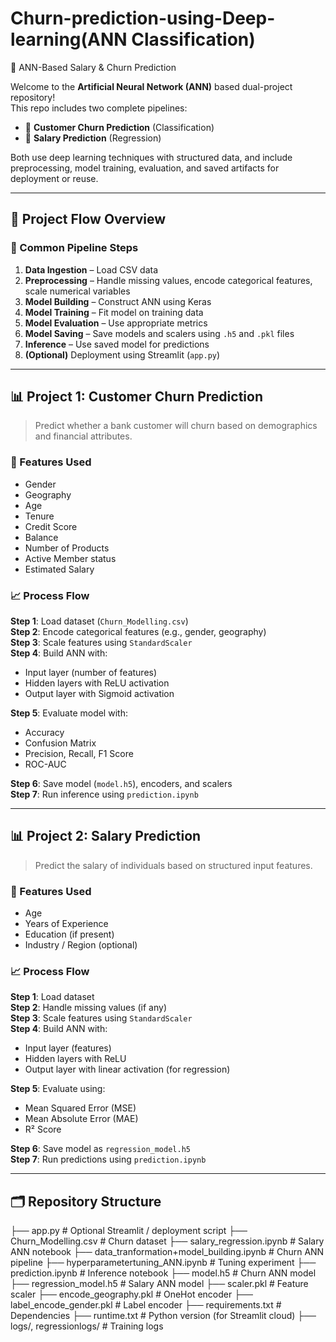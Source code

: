 # Churn-prediction-using-Deep-learning(ANN Classification)
🤖 ANN-Based Salary & Churn Prediction

Welcome to the **Artificial Neural Network (ANN)** based dual-project repository!  
This repo includes two complete pipelines:

- 🧾 **Customer Churn Prediction** (Classification)
- 💼 **Salary Prediction** (Regression)

Both use deep learning techniques with structured data, and include preprocessing, model training, evaluation, and saved artifacts for deployment or reuse.

---

## 🧭 Project Flow Overview

### 🔄 Common Pipeline Steps

1. **Data Ingestion** – Load CSV data
2. **Preprocessing** – Handle missing values, encode categorical features, scale numerical variables
3. **Model Building** – Construct ANN using Keras
4. **Model Training** – Fit model on training data
5. **Model Evaluation** – Use appropriate metrics
6. **Model Saving** – Save models and scalers using `.h5` and `.pkl` files
7. **Inference** – Use saved model for predictions
8. **(Optional)** Deployment using Streamlit (`app.py`)

---

## 📊 Project 1: Customer Churn Prediction

> Predict whether a bank customer will churn based on demographics and financial attributes.

### 🧾 Features Used
- Gender
- Geography
- Age
- Tenure
- Credit Score
- Balance
- Number of Products
- Active Member status
- Estimated Salary

### 📈 Process Flow

**Step 1**: Load dataset (`Churn_Modelling.csv`)  
**Step 2**: Encode categorical features (e.g., gender, geography)  
**Step 3**: Scale features using `StandardScaler`  
**Step 4**: Build ANN with:
- Input layer (number of features)
- Hidden layers with ReLU activation
- Output layer with Sigmoid activation

**Step 5**: Evaluate model with:
- Accuracy
- Confusion Matrix
- Precision, Recall, F1 Score
- ROC-AUC

**Step 6**: Save model (`model.h5`), encoders, and scalers  
**Step 7**: Run inference using `prediction.ipynb`

---

## 📊 Project 2: Salary Prediction

> Predict the salary of individuals based on structured input features.

### 🧾 Features Used
- Age
- Years of Experience
- Education (if present)
- Industry / Region (optional)

### 📈 Process Flow

**Step 1**: Load dataset  
**Step 2**: Handle missing values (if any)  
**Step 3**: Scale features using `StandardScaler`  
**Step 4**: Build ANN with:
- Input layer (features)
- Hidden layers with ReLU
- Output layer with linear activation (for regression)

**Step 5**: Evaluate using:
- Mean Squared Error (MSE)
- Mean Absolute Error (MAE)
- R² Score

**Step 6**: Save model as `regression_model.h5`  
**Step 7**: Run predictions using `prediction.ipynb`

---

## 🗂️ Repository Structure

├── app.py # Optional Streamlit / deployment script
├── Churn_Modelling.csv # Churn dataset
├── salary_regression.ipynb # Salary ANN notebook
├── data_tranformation+model_building.ipynb # Churn ANN pipeline
├── hyperparametertuning_ANN.ipynb # Tuning experiment
├── prediction.ipynb # Inference notebook
├── model.h5 # Churn ANN model
├── regression_model.h5 # Salary ANN model
├── scaler.pkl # Feature scaler
├── encode_geography.pkl # OneHot encoder
├── label_encode_gender.pkl # Label encoder
├── requirements.txt # Dependencies
├── runtime.txt # Python version (for Streamlit cloud)
├── logs/, regressionlogs/ # Training logs
